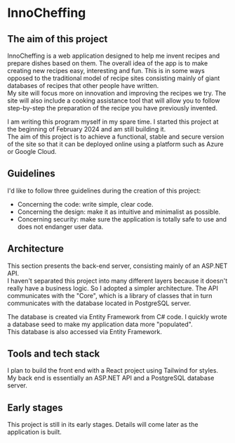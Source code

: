 InnoCheffing
===============

## The aim of this project 

InnoCheffing is a web application designed to help me invent recipes and prepare dishes based on them.
The overall idea of the app is to make creating new recipes easy, interesting and fun. This is in some ways opposed to the traditional model of recipe sites consisting mainly of giant databases of recipes that other people have written.  
My site will focus more on innovation and improving the recipes we try. The site will also include a cooking assistance tool that will allow you to follow step-by-step the preparation of the recipe you have previously invented.

I am writing this program myself in my spare time. I started this project at the beginning of February 2024 and am still building it.  
The aim of this project is to achieve a functional, stable and secure version of the site so that it can be deployed online using a platform such as Azure or Google Cloud.  

## Guidelines

I'd like to follow three guidelines during the creation of this project: 

- Concerning the code: write simple, clear code.
- Concerning the design: make it as intuitive and minimalist as possible.
- Concerning security: make sure the application is totally safe to use and does not endanger user data.

## Architecture

This section presents the back-end server, consisting mainly of an ASP.NET API.  
I haven't separated this project into many different layers because it doesn't really have a business logic.
So I adopted a simpler architecture. The API communicates with the "Core", which is a library of classes that in turn communicates with the database located in PostgreSQL server.  

The database is created via Entity Framework from C# code. I quickly wrote a database seed to make my application data more "populated".  
This database is also accessed via Entity Framework.  

## Tools and tech stack

I plan to build the front end with a React project using Tailwind for styles.
My back end is essentially an ASP.NET API and a PostgreSQL database server.

## Early stages

This project is still in its early stages. Details will come later as the application is built.